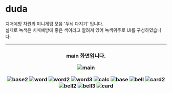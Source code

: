 # duda
치매예방 차원의 미니게임 모음 '두뇌 다지기' 입니다.<br>
실제로 녹색은 치매예방에 좋은 색이라고 알려져 있어 녹색위주로 UI를 구성하였습니다.
<hr>

<h3 align="center"> main 화면입니다.

![main](https://user-images.githubusercontent.com/66048317/94376183-f2104d00-0153-11eb-9e38-66419ba4c871.jpg)


![base2](https://user-images.githubusercontent.com/66048317/94376186-f5a3d400-0153-11eb-99b2-eb5c90c6f28e.jpg)
![word](https://user-images.githubusercontent.com/66048317/94376188-f63c6a80-0153-11eb-83c3-ce34be60229d.jpg)
![word2](https://user-images.githubusercontent.com/66048317/94376189-f76d9780-0153-11eb-9443-308c280d247e.jpg)
![word3](https://user-images.githubusercontent.com/66048317/94376192-f8062e00-0153-11eb-8905-e7ba942d96ae.jpg)
![calc](https://user-images.githubusercontent.com/66048317/94376193-f8062e00-0153-11eb-9eab-feefbfe8b693.jpg)
![base](https://user-images.githubusercontent.com/66048317/94376195-f89ec480-0153-11eb-9d89-28541d06336f.jpg)
![bell](https://user-images.githubusercontent.com/66048317/94376198-fa688800-0153-11eb-95e4-6b92aabe4c12.jpg)
![card2](https://user-images.githubusercontent.com/66048317/94376200-fccae200-0153-11eb-993c-72fb956997ef.jpg)
![bell2](https://user-images.githubusercontent.com/66048317/94376201-fdfc0f00-0153-11eb-90b2-d2e6816233d4.jpg)
![bell3](https://user-images.githubusercontent.com/66048317/94376202-fe94a580-0153-11eb-9a30-9a31e2588913.jpg)
![card](https://user-images.githubusercontent.com/66048317/94376203-fe94a580-0153-11eb-95e6-a5c0d7917822.jpg)

